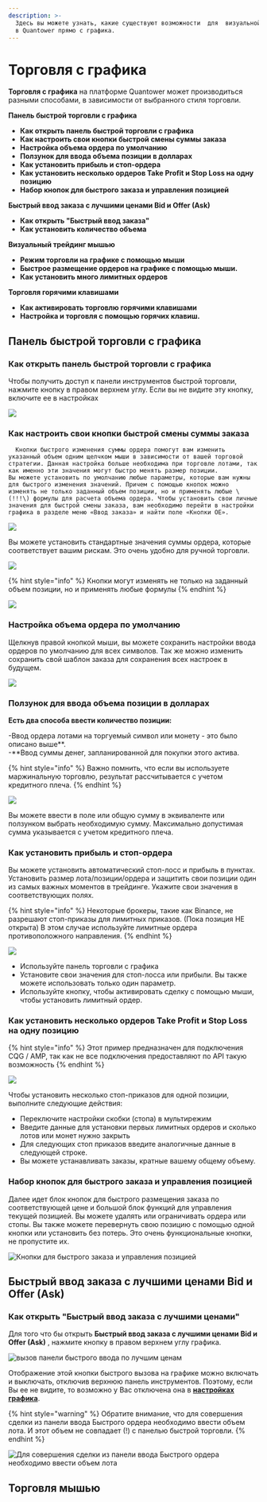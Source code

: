 ```yaml
---
description: >-
  Здесь вы можете узнать, какие существуют возможности  для  визуальной торговли
  в Quantower прямо с графика.
---
```


# Торговля с графика

**Торговля с графика** на платформе Quantower  может производиться разными способами, в зависимости от выбранного стиля торговли. 

**Панель быстрой торговли с графика**

* **Как открыть панель быстрой торговли с графика**
* **Как настроить свои кнопки быстрой смены суммы заказа**
* **Настройка объема ордера по умолчанию**
* **Ползунок для ввода объема позиции в долларах**
* **Как установить прибыль и стоп-ордера**
* **Как установить несколько ордеров Take Profit и Stop Loss на одну позицию**
* **Набор кнопок для быстрого заказа и управления позицией**

**Быстрый ввод заказа с лучшими ценами Bid и Offer \(Ask\)**

* **Как открыть "Быстрый ввод заказа"**
* **Как установить количество объема**

**Визуальный трейдинг мышью**

* **Режим торговли на графике с помощью мыши**
* **Быстрое размещение ордеров на графике с помощью мыши.**
* **Как установить много лимитных ордеров**

**Торговля горячими клавишами**

* **Как активировать торговлю горячими клавишами**
* **Настройка и торговля с помощью горячих клавиш.**

## **Панель быстрой торговли с графика**

### Как открыть панель быстрой торговли с графика

Чтобы получить доступ к панели инструментов быстрой торговли, нажмите кнопку в правом верхнем углу. Если вы не видите эту кнопку, включите ее в настройках

![](../.gitbook/assets/otkryt-panel.gif)

### Как настроить свои кнопки быстрой смены суммы заказа

      Кнопки быстрого изменения суммы ордера помогут вам изменить указанный объем одним щелчком мыши в зависимости от вашей торговой стратегии. Данная настройка больше необходима при торговле лотами, так как именно эти значения могут быстро менять размер позиции.   
    Вы можете установить по умолчанию любые параметры, которые вам нужны для быстрого изменения значений. Причем с помощью кнопок можно изменять не только заданный объем позиции, но и применять любые \(!!!\) формулы для расчета объема ордера. Чтобы установить свои личные значения для быстрой смены заказа, вам необходимо перейти в настройки графика в разделе меню «Ввод заказа» и найти поле «Кнопки OE».

![](../.gitbook/assets/nastroika-knopok-dlya-vvoda-ordera.png)

Вы можете установить стандартные значения суммы ордера, которые соответствует вашим рискам. Это очень удобно для ручной торговли.

![](../.gitbook/assets/2.jpg)

{% hint style="info" %}
Кнопки могут изменять не только на заданный объем позиции, но и применять любые формулы
{% endhint %}

![](../.gitbook/assets/3.gif)

### Настройка **объема ордера** по умолчанию

Щелкнув правой кнопкой мыши, вы можете сохранить настройки ввода ордеров по умолчанию для всех символов. Так же можно изменить сохранить свой шаблон заказа для сохранения всех настроек в будущем.

![](../.gitbook/assets/sokhranit-po-umolchaniyu.png)

### **Ползунок для ввода объема позиции в долларах**

**Есть два способа ввести количество позиции:**

-Ввод ордера лотами на торгуемый символ или монету - это было описано выше**.  
-**Ввод суммы денег, запланированной для покупки этого актива. 

{% hint style="info" %}
Важно помнить, что если вы используете маржинальную торговлю, результат рассчитывается с учетом кредитного плеча.
{% endhint %}

![](../.gitbook/assets/vvod-summy-polzunok.gif)

Вы можете ввести в поле или общую сумму в эквиваленте или ползунком выбрать необходимую сумму. Максимально допустимая сумма указывается с учетом кредитного плеча.

### Как установить прибыль и стоп-ордера

Вы можете установить автоматический стоп-лосс и прибыль в пунктах. Установить размер лота/позиции/ордера и защитить свои позиции один из самых важных моментов в трейдинге. Укажите свои значения в соответствующих полях.

{% hint style="info" %}
Некоторые брокеры, такие как Binance, не разрешают стоп-приказы для лимитных приказов. \(Пока позиция НЕ открыта\) В этом случае используйте лимитные ордера противоположного направления.
{% endhint %}

![](../.gitbook/assets/stop-limit%20%281%29.gif)

* Используйте панель торговли с графика
* Установите свои значения для стоп-лосса или прибыли. Вы также можете использовать только один параметр.
* Используйте кнопку, чтобы активировать сделку с помощью мыши, чтобы установить лимитный ордер.

### Как установить несколько ордеров Take Profit и Stop Loss на одну позицию

{% hint style="info" %}
Этот пример предназначен для подключения CQG / AMP, так как не все подключения предоставляют по API такую возможность
{% endhint %}

![](../.gitbook/assets/neskolko-stop%20%281%29.gif)

Чтобы установить несколько стоп-приказов для одной позиции, выполните следующие действия:

* Переключите настройки скобки \(стопа\) в мультирежим
* Введите данные для установки первых лимитных ордеров и сколько лотов или монет нужно закрыть
* Для следующих стоп приказов введите аналогичные данные в следующей строке.
* Вы можете устанавливать заказы, кратные вашему общему объему.

### Набор кнопок для быстрого заказа и управления позицией

Далее идет блок кнопок для быстрого размещения заказа  по соответствующей цене и большой блок функций для управления текущей позицией. Вы можете удалять или ограничивать ордера или стопы. Вы также можете перевернуть свою позицию с помощью одной кнопки или установить без потерь. Это очень функциональные кнопки, не пропустите их.

![&#x41A;&#x43D;&#x43E;&#x43F;&#x43A;&#x438; &#x434;&#x43B;&#x44F; &#x431;&#x44B;&#x441;&#x442;&#x440;&#x43E;&#x433;&#x43E; &#x437;&#x430;&#x43A;&#x430;&#x437;&#x430; &#x438; &#x443;&#x43F;&#x440;&#x430;&#x432;&#x43B;&#x435;&#x43D;&#x438;&#x44F; &#x43F;&#x43E;&#x437;&#x438;&#x446;&#x438;&#x435;&#x439;](../.gitbook/assets/knopki-upravleniya-pozicii.png)

## **Быстрый ввод заказа с лучшими ценами Bid и Offer \(Ask\)**

### **Как открыть "Быстрый ввод заказа с лучшими ценами"**

Для того что бы открыть **Быстрый ввод заказа с лучшими ценами Bid и Offer \(Ask\)** , нажмите кнопку в правом верхнем углу графика. 

![&#x432;&#x44B;&#x437;&#x43E;&#x432; &#x43F;&#x430;&#x43D;&#x435;&#x43B;&#x438; &#x431;&#x44B;&#x441;&#x442;&#x440;&#x43E;&#x433;&#x43E; &#x432;&#x432;&#x43E;&#x434;&#x430; &#x43F;&#x43E; &#x43B;&#x443;&#x447;&#x448;&#x438;&#x43C; &#x446;&#x435;&#x43D;&#x430;&#x43C;](../.gitbook/assets/otkryt-bystryi-vvod.gif)

Отображение этой кнопки быстрого вызова на графике можно включать и выключать, отключив верхнюю панель инструментов. Поэтому, если Вы ее не видите, то возможно у Вас отключена она в [**настройках графика**](https://help.quantower.com/analytics-panels/chart/chart-settings). 

{% hint style="warning" %}
Обратите внимание, что для совершения сделки из панели ввода Быстрого ордера необходимо ввести объем лота. И этот объем не совпадает \(!\) с панелью быстрой торговли.
{% endhint %}

![&#x414;&#x43B;&#x44F; &#x441;&#x43E;&#x432;&#x435;&#x440;&#x448;&#x435;&#x43D;&#x438;&#x44F; &#x441;&#x434;&#x435;&#x43B;&#x43A;&#x438; &#x438;&#x437; &#x43F;&#x430;&#x43D;&#x435;&#x43B;&#x438; &#x432;&#x432;&#x43E;&#x434;&#x430; &#x411;&#x44B;&#x441;&#x442;&#x440;&#x43E;&#x433;&#x43E; &#x43E;&#x440;&#x434;&#x435;&#x440;&#x430; &#x43D;&#x435;&#x43E;&#x431;&#x445;&#x43E;&#x434;&#x438;&#x43C;&#x43E; &#x432;&#x432;&#x435;&#x441;&#x442;&#x438; &#x43E;&#x431;&#x44A;&#x435;&#x43C; &#x43B;&#x43E;&#x442;&#x430;](../.gitbook/assets/bystryi-vvod-kolichestvo.gif)

## Торговля мышью

